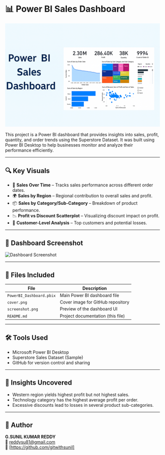 
# 📊 Power BI Sales Dashboard

![cover](cover.png)

This project is a Power BI dashboard that provides insights into sales, profit, quantity, and order trends using the Superstore Dataset. It was built using Power BI Desktop to help businesses monitor and analyze their performance efficiently.

---

## 🔍 Key Visuals

- 📅 **Sales Over Time** – Tracks sales performance across different order dates.
- 🌍 **Sales by Region** – Regional contribution to overall sales and profit.
- 📦 **Sales by Category/Sub-Category** – Breakdown of product performance.
- 📉 **Profit vs Discount Scatterplot** – Visualizing discount impact on profit.
- 👥 **Customer-Level Analysis** – Top customers and potential losses.

---

## 📸 Dashboard Screenshot

![Dashboard Screenshot](dashboard_screenshot.png)

---

## 📁 Files Included

| File                  | Description                           |
|-----------------------|---------------------------------------|
| `PowerBI_Dashboard.pbix` | Main Power BI dashboard file         |
| `cover.png`           | Cover image for GitHub repository     |
| `screenshot.png`      | Preview of the dashboard UI           |
| `README.md`           | Project documentation (this file)     |

---

## 🛠 Tools Used

- Microsoft Power BI Desktop
- Superstore Sales Dataset (Sample)
- GitHub for version control and sharing

---

## 🧠 Insights Uncovered

- Western region yields highest profit but not highest sales.
- Technology category has the highest average profit per order.
- Excessive discounts lead to losses in several product sub-categories.

---

## 🌟 Author

**G.SUNIL KUMAR REDDY**  
📧 reddysu81@gmail.com  
🔗 [https://github.com/gitwithsunil]
